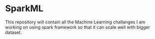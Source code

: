 # SparkML
This repository will contain all the Machine Learning challanges I am working on using spark framework so that it can scale well with bigger dataset. 
